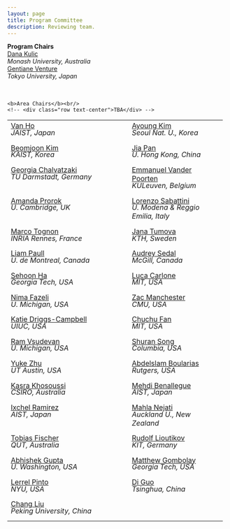 ```yaml
---
layout: page
title: Program Committee
description: Reviewing team.
---
```


 <div id="area-chairs" class="row text-center">
<b>Program Chairs</b><br>
    <a target="_blank" href="https://www.monash.edu/engineering/dana-kulic">Dana Kulic</a><br>
    <i>Monash University, Australia</i><br>
    <a target="_blank" href="http://www.gvlab.jp/">Gentiane Venture</a><br>
    <i>Tokyo University, Japan</i><br>
    <br>
    <br>

    <b>Area Chairs</b><br/>
    <!-- <div class="row text-center">TBA</div> -->
<table style="margin-left:auto;margin-right:auto;">
<tr>
<td style="width:200px;vertical-align:top;">
    <a style="display: block;" target="_blank" href="https://www.jaist.ac.jp/ms/labs/vanho/index-e.html">Van Ho</a>
    <i style="display: block; margin-top: -0.5ex; margin-bottom: 1ex;">JAIST, Japan</i>
</td>
<td style="width:45px;"></td>
<td style="width:200px;vertical-align:top;">
    <a style="display: block;" target="_blank" href="#">Ayoung Kim</a>
    <i style="display: block; margin-top: -0.5ex; margin-bottom: 1ex;">Seoul Nat. U., Korea</i>
</td>
</tr>
<tr>
<td style="width:200px;vertical-align:top;">
    <a style="display: block;" target="_blank" href="#">Beomjoon Kim</a>
    <i style="display: block; margin-top: -0.5ex; margin-bottom: 1ex;">KAIST, Korea</i>
</td>
<td style="width:45px;"></td>
<td style="width:200px;vertical-align:top;">
    <a style="display: block;" target="_blank" href="#">Jia Pan</a>
    <i style="display: block; margin-top: -0.5ex; margin-bottom: 1ex;">U. Hong Kong, China</i>
</td>
</tr>
<tr>
<td style="width:200px;vertical-align:top;">
    <a style="display: block;" target="_blank" href="#">Georgia Chalvatzaki</a>
    <i style="display: block; margin-top: -0.5ex; margin-bottom: 1ex;">TU Darmstadt, Germany</i>
</td>
<td style="width:45px;"></td>
<td style="width:200px;vertical-align:top;">
    <a style="display: block;" target="_blank" href="#">Emmanuel Vander Poorten</a>
    <i style="display: block; margin-top: -0.5ex; margin-bottom: 1ex;">KULeuven, Belgium</i>
</td>
</tr>
<tr>
<td style="width:200px;vertical-align:top;">
    <a style="display: block;" target="_blank" href="#">Amanda Prorok</a>
    <i style="display: block; margin-top: -0.5ex; margin-bottom: 1ex;">U. Cambridge, UK</i>
</td>
<td style="width:45px;"></td>
<td style="width:200px;vertical-align:top;">
    <a style="display: block;" target="_blank" href="#">Lorenzo Sabattini</a>
    <i style="display: block; margin-top: -0.5ex; margin-bottom: 1ex;">U. Modena & Reggio Emilia, Italy</i>
</td>
</tr>
<tr>
<td style="width:200px;vertical-align:top;">
    <a style="display: block;" target="_blank" href="#">Marco Tognon</a>
    <i style="display: block; margin-top: -0.5ex; margin-bottom: 1ex;">INRIA Rennes, France</i>
</td>
<td style="width:45px;"></td>
<td style="width:200px;vertical-align:top;">
    <a style="display: block;" target="_blank" href="#">Jana Tumova</a>
    <i style="display: block; margin-top: -0.5ex; margin-bottom: 1ex;">KTH, Sweden</i>
</td>
</tr>
<tr>
<td style="width:200px;vertical-align:top;">
    <a style="display: block;" target="_blank" href="#">Liam Paull</a>
    <i style="display: block; margin-top: -0.5ex; margin-bottom: 1ex;">U. de Montreal, Canada</i>
</td>
<td style="width:45px;"></td>
<td style="width:200px;vertical-align:top;">
    <a style="display: block;" target="_blank" href="#">Audrey Sedal</a>
    <i style="display: block; margin-top: -0.5ex; margin-bottom: 1ex;">McGill, Canada</i>
</td>
</tr>
<tr>
<td style="width:200px;vertical-align:top;">
    <a style="display: block;" target="_blank" href="#">Sehoon Ha</a>
    <i style="display: block; margin-top: -0.5ex; margin-bottom: 1ex;">Georgia Tech, USA</i>
</td>
<td style="width:45px;"></td>
<td style="width:200px;vertical-align:top;">
    <a style="display: block;" target="_blank" href="#">Luca Carlone</a>
    <i style="display: block; margin-top: -0.5ex; margin-bottom: 1ex;">MIT, USA</i>
</td>
</tr>
<tr>
<td style="width:200px;vertical-align:top;">
    <a style="display: block;" target="_blank" href="#">Nima Fazeli</a>
    <i style="display: block; margin-top: -0.5ex; margin-bottom: 1ex;">U. Michigan, USA</i>
</td>
<td style="width:45px;"></td>
<td style="width:200px;vertical-align:top;">
    <a style="display: block;" target="_blank" href="#">Zac Manchester</a>
    <i style="display: block; margin-top: -0.5ex; margin-bottom: 1ex;">CMU, USA</i>
</td>
</tr>


<tr>
<td style="width:200px;vertical-align:top;">
    <a style="display: block;" target="_blank" href="#">Katie Driggs-Campbell</a>
    <i style="display: block; margin-top: -0.5ex; margin-bottom: 1ex;">UIUC, USA</i>
</td>
<td style="width:45px;"></td>
<td style="width:200px;vertical-align:top;">
    <a style="display: block;" target="_blank" href="#">Chuchu Fan</a>
    <i style="display: block; margin-top: -0.5ex; margin-bottom: 1ex;">MIT, USA</i>
</td>
</tr>
<tr>
<td style="width:200px;vertical-align:top;">
    <a style="display: block;" target="_blank" href="#">Ram Vsudevan</a>
    <i style="display: block; margin-top: -0.5ex; margin-bottom: 1ex;">U. Michigan, USA</i>
</td>
<td style="width:45px;"></td>
<td style="width:200px;vertical-align:top;">
    <a style="display: block;" target="_blank" href="#">Shuran Song</a>
    <i style="display: block; margin-top: -0.5ex; margin-bottom: 1ex;">Columbia, USA</i>
</td>
</tr>
<tr>
<td style="width:200px;vertical-align:top;">
    <a style="display: block;" target="_blank" href="#">Yuke Zhu</a>
    <i style="display: block; margin-top: -0.5ex; margin-bottom: 1ex;">UT Austin, USA</i>
</td>
<td style="width:45px;"></td>
<td style="width:200px;vertical-align:top;">
    <a style="display: block;" target="_blank" href="#">Abdelslam Boularias</a>
    <i style="display: block; margin-top: -0.5ex; margin-bottom: 1ex;">Rutgers, USA</i>
</td>
</tr>
<tr>
<td style="width:200px;vertical-align:top;">
    <a style="display: block;" target="_blank" href="#">Kasra Khosoussi</a>
    <i style="display: block; margin-top: -0.5ex; margin-bottom: 1ex;">CSIRO, Australia</i>
</td>
<td style="width:45px;"></td>
<td style="width:200px;vertical-align:top;">
    <a style="display: block;" target="_blank" href="#">Mehdi Benallegue</a>
    <i style="display: block; margin-top: -0.5ex; margin-bottom: 1ex;">AIST, Japan</i>
</td>
</tr>
<tr>
<tr>
<td style="width:200px;vertical-align:top;">
    <a style="display: block;" target="_blank" href="#">Ixchel Ramirez</a>
    <i style="display: block; margin-top: -0.5ex; margin-bottom: 1ex;">AIST, Japan</i>
</td>
<td style="width:45px;"></td>
<td style="width:200px;vertical-align:top;">
    <a style="display: block;" target="_blank" href="#">Mahla Nejati</a>
    <i style="display: block; margin-top: -0.5ex; margin-bottom: 1ex;">Auckland U., New Zealand</i>
</td>
</tr>
<tr>
<td style="width:200px;vertical-align:top;">
    <a style="display: block;" target="_blank" href="#">Tobias Fischer</a>
    <i style="display: block; margin-top: -0.5ex; margin-bottom: 1ex;">QUT, Australia</i>
</td>
<td style="width:45px;"></td>
<td style="width:200px;vertical-align:top;">
    <a style="display: block;" target="_blank" href="#">Rudolf Lioutikov</a>
    <i style="display: block; margin-top: -0.5ex; margin-bottom: 1ex;">KIT, Germany</i>
</td>
</tr>
<tr>
<td style="width:200px;vertical-align:top;">
    <a style="display: block;" target="_blank" href="#">Abhishek Gupta</a>
    <i style="display: block; margin-top: -0.5ex; margin-bottom: 1ex;">U. Washington, USA</i>
</td>
<td style="width:45px;"></td>
<td style="width:200px;vertical-align:top;">
    <a style="display: block;" target="_blank" href="#">Matthew Gombolay</a>
    <i style="display: block; margin-top: -0.5ex; margin-bottom: 1ex;">Georgia Tech, USA</i>
</td>
</tr>
<tr>
<td style="width:200px;vertical-align:top;">
    <a style="display: block;" target="_blank" href="#">Lerrel Pinto</a>
    <i style="display: block; margin-top: -0.5ex; margin-bottom: 1ex;">NYU, USA</i>
</td>
<td style="width:45px;"></td>
<td style="width:200px;vertical-align:top;">
    <a style="display: block;" target="_blank" href="#">Di Guo</a>
    <i style="display: block; margin-top: -0.5ex; margin-bottom: 1ex;">Tsinghua, China</i>
</td>
</tr>
<tr>
<td style="width:200px;vertical-align:top;">
    <a style="display: block;" target="_blank" href="#">Chang Liu</a>
    <i style="display: block; margin-top: -0.5ex; margin-bottom: 1ex;">Peking University, China</i>
</td>
</tr>

